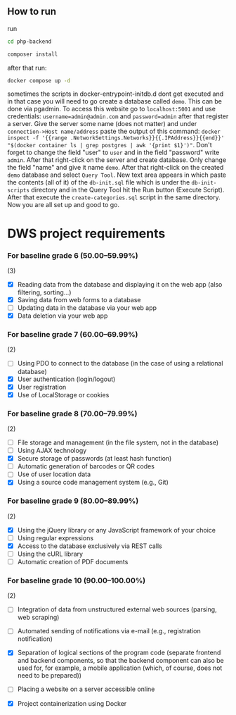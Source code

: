## How to run

run

```bash
cd php-backend
```

```bash
composer install
```


after that run:

```bash
docker compose up -d
```


sometimes the scripts in docker-entrypoint-initdb.d dont get executed and in that case you will need to go create a database called `demo`. This can be done via pgadmin. To access this website go to `localhost:5001` and use credentials: `username=admin@admin.com` and `password=admin` after that register a server. Give the server some name (does not matter) and under `connection->Host name/address` paste the output of this command: `docker inspect -f '{{range .NetworkSettings.Networks}}{{.IPAddress}}{{end}}' "$(docker container ls | grep postgres | awk '{print $1}')"`. Don't forget to change the field "user" to `user` and in the field "password" write `admin`.
After that right-click on the server and create database. Only change the field "name" and give it name `demo`.
After that right-click on the created `demo` database and select `Query Tool`. New text area appears in which paste the contents (all of it) of the `db-init.sql` file which is under the `db-init-scripts` directory and in the Query Tool hit the Run button (Execute Script). After that execute the `create-categories.sql` script in the same directory. Now you are all set up and good to go.


# DWS project requirements

### For baseline grade 6 (50.00–59.99%)
(3)
- [x] Reading data from the database and displaying it on the web app (also filtering, sorting...)
- [x] Saving data from web forms to a database
- [ ] Updating data in the database via your web app
- [x] Data deletion via your web app

### For baseline grade 7 (60.00–69.99%)
(2)
- [ ] Using PDO to connect to the database (in the case of using a relational database)
- [x] User authentication (login/logout)
- [x] User registration
- [x] Use of LocalStorage or cookies

### For baseline grade 8 (70.00–79.99%)
(2)
- [ ] File storage and management (in the file system, not in the database)
- [ ] Using AJAX technology
- [x] Secure storage of passwords (at least hash function)
- [ ] Automatic generation of barcodes or QR codes
- [ ] Use of user location data
- [x] Using a source code management system (e.g., Git)

### For baseline grade 9 (80.00–89.99%)
(2)
- [x] Using the jQuery library or any JavaScript framework of your choice
- [ ] Using regular expressions
- [x] Access to the database exclusively via REST calls
- [ ] Using the cURL library
- [ ] Automatic creation of PDF documents

### For baseline grade 10 (90.00–100.00%)
(2)
- [ ] Integration of data from unstructured external web sources (parsing, web scraping)
- [ ] Automated sending of notifications via e-mail (e.g., registration notification)
- [x] Separation of logical sections of the program code (separate frontend and backend components, so that the backend component can also be used for, for example, a mobile application (which, of course, does not need to be prepared))
- [ ] Placing a website on a server accessible online
- [x] Project containerization using Docker

